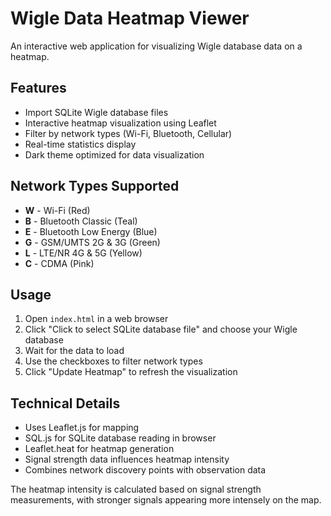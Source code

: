 # Wigle Data Heatmap Viewer

An interactive web application for visualizing Wigle database data on a heatmap.

## Features

- Import SQLite Wigle database files
- Interactive heatmap visualization using Leaflet
- Filter by network types (Wi-Fi, Bluetooth, Cellular)
- Real-time statistics display
- Dark theme optimized for data visualization

## Network Types Supported

- **W** - Wi-Fi (Red)
- **B** - Bluetooth Classic (Teal)
- **E** - Bluetooth Low Energy (Blue)
- **G** - GSM/UMTS 2G & 3G (Green)
- **L** - LTE/NR 4G & 5G (Yellow)
- **C** - CDMA (Pink)

## Usage

1. Open `index.html` in a web browser
2. Click "Click to select SQLite database file" and choose your Wigle database
3. Wait for the data to load
4. Use the checkboxes to filter network types
5. Click "Update Heatmap" to refresh the visualization

## Technical Details

- Uses Leaflet.js for mapping
- SQL.js for SQLite database reading in browser
- Leaflet.heat for heatmap generation
- Signal strength data influences heatmap intensity
- Combines network discovery points with observation data

The heatmap intensity is calculated based on signal strength measurements, with stronger signals appearing more intensely on the map.
